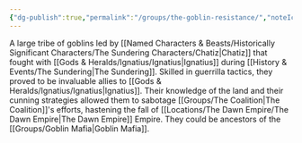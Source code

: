 ```yaml
---
{"dg-publish":true,"permalink":"/groups/the-goblin-resistance/","noteIcon":"","created":"2024-07-30T14:30:47.643+01:00","updated":"2024-12-13T17:46:11.423+00:00"}
---
```


A large tribe of goblins led by [[Named Characters & Beasts/Historically Significant  Characters/The Sundering Characters/Chatiz\|Chatiz]] that fought with [[Gods & Heralds/Ignatius/Ignatius\|Ignatius]] during [[History & Events/The Sundering\|The Sundering]]. Skilled in guerrilla tactics, they proved to be invaluable allies to [[Gods & Heralds/Ignatius/Ignatius\|Ignatius]]. Their knowledge of the land and their cunning strategies allowed them to sabotage [[Groups/The Coalition\|The Coalition]]'s efforts, hastening the fall of [[Locations/The Dawn Empire/The Dawn Empire\|The Dawn Empire]] Empire. They could be ancestors of the [[Groups/Goblin Mafia\|Goblin Mafia]].
